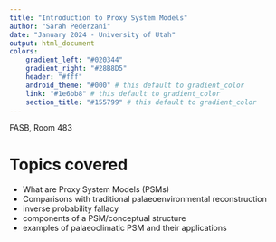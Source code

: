 ```yaml
---
title: "Introduction to Proxy System Models"
author: "Sarah Pederzani"
date: "January 2024 - University of Utah"
output: html_document
colors:
    gradient_left: "#020344"
    gradient_right: "#28B8D5"
    header: "#fff"
    android_theme: "#000" # this default to gradient_color
    link: "#1e6bb8" # this default to gradient_color
    section_title: "#155799" # this default to gradient_color
---
```



FASB, Room 483

# Topics covered
- What are Proxy System Models (PSMs)
- Comparisons with traditional palaeoenvironmental reconstruction
- inverse probability fallacy
- components of a PSM/conceptual structure
- examples of palaeoclimatic PSM and their applications
